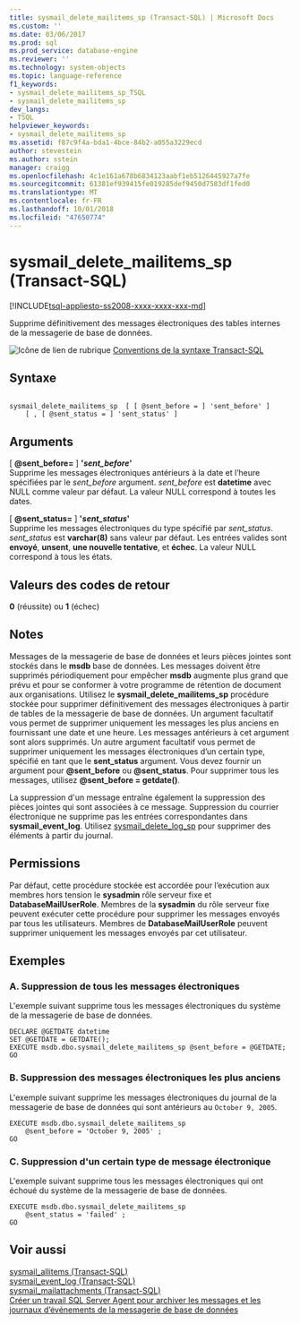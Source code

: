 ```yaml
---
title: sysmail_delete_mailitems_sp (Transact-SQL) | Microsoft Docs
ms.custom: ''
ms.date: 03/06/2017
ms.prod: sql
ms.prod_service: database-engine
ms.reviewer: ''
ms.technology: system-objects
ms.topic: language-reference
f1_keywords:
- sysmail_delete_mailitems_sp_TSQL
- sysmail_delete_mailitems_sp
dev_langs:
- TSQL
helpviewer_keywords:
- sysmail_delete_mailitems_sp
ms.assetid: f87c9f4a-bda1-4bce-84b2-a055a3229ecd
author: stevestein
ms.author: sstein
manager: craigg
ms.openlocfilehash: 4c1e161a678b6834123aabf1eb5126445927a7fe
ms.sourcegitcommit: 61381ef939415fe019285def9450d7583df1fed0
ms.translationtype: MT
ms.contentlocale: fr-FR
ms.lasthandoff: 10/01/2018
ms.locfileid: "47650774"
---
```

# <a name="sysmaildeletemailitemssp-transact-sql"></a>sysmail_delete_mailitems_sp (Transact-SQL)
[!INCLUDE[tsql-appliesto-ss2008-xxxx-xxxx-xxx-md](../../includes/tsql-appliesto-ss2008-xxxx-xxxx-xxx-md.md)]

  Supprime définitivement des messages électroniques des tables internes de la messagerie de base de données.  
  
 ![Icône de lien de rubrique](../../database-engine/configure-windows/media/topic-link.gif "Icône lien de rubrique") [Conventions de la syntaxe Transact-SQL](../../t-sql/language-elements/transact-sql-syntax-conventions-transact-sql.md)  
  
## <a name="syntax"></a>Syntaxe  
  
```  
  
sysmail_delete_mailitems_sp  [ [ @sent_before = ] 'sent_before' ]  
    [ , [ @sent_status = ] 'sent_status' ]  
```  
  
## <a name="arguments"></a>Arguments  
 [ **@sent_before=** ] **'***sent_before***'**  
 Supprime les messages électroniques antérieurs à la date et l’heure spécifiées par le *sent_before* argument. *sent_before* est **datetime** avec NULL comme valeur par défaut. La valeur NULL correspond à toutes les dates.  
  
 [  **@sent_status=** ] **'***sent_status***'**  
 Supprime les messages électroniques du type spécifié par *sent_status*. *sent_status* est **varchar(8)** sans valeur par défaut. Les entrées valides sont **envoyé**, **unsent**, **une nouvelle tentative**, et **échec**. La valeur NULL correspond à tous les états.  
  
## <a name="return-code-values"></a>Valeurs des codes de retour  
 **0** (réussite) ou **1** (échec)  
  
## <a name="remarks"></a>Notes  
 Messages de la messagerie de base de données et leurs pièces jointes sont stockés dans le **msdb** base de données. Les messages doivent être supprimés périodiquement pour empêcher **msdb** augmente plus grand que prévu et pour se conformer à votre programme de rétention de document aux organisations. Utilisez le **sysmail_delete_mailitems_sp** procédure stockée pour supprimer définitivement des messages électroniques à partir de tables de la messagerie de base de données. Un argument facultatif vous permet de supprimer uniquement les messages les plus anciens en fournissant une date et une heure. Les messages antérieurs à cet argument sont alors supprimés. Un autre argument facultatif vous permet de supprimer uniquement les messages électroniques d’un certain type, spécifié en tant que le **sent_status** argument. Vous devez fournir un argument pour **@sent_before** ou **@sent_status**. Pour supprimer tous les messages, utilisez  **@sent_before = getdate()**.  
  
 La suppression d'un message entraîne également la suppression des pièces jointes qui sont associées à ce message. Suppression du courrier électronique ne supprime pas les entrées correspondantes dans **sysmail_event_log**. Utilisez [sysmail_delete_log_sp](../../relational-databases/system-stored-procedures/sysmail-delete-log-sp-transact-sql.md) pour supprimer des éléments à partir du journal.  
  
## <a name="permissions"></a>Permissions  
 Par défaut, cette procédure stockée est accordée pour l’exécution aux membres hors tension le **sysadmin** rôle serveur fixe et **DatabaseMailUserRole**. Membres de la **sysadmin** du rôle serveur fixe peuvent exécuter cette procédure pour supprimer les messages envoyés par tous les utilisateurs. Membres de **DatabaseMailUserRole** peuvent supprimer uniquement les messages envoyés par cet utilisateur.  
  
## <a name="examples"></a>Exemples  
  
### <a name="a-deleting-all-e-mails"></a>A. Suppression de tous les messages électroniques  
 L'exemple suivant supprime tous les messages électroniques du système de la messagerie de base de données.  
  
```  
DECLARE @GETDATE datetime  
SET @GETDATE = GETDATE();  
EXECUTE msdb.dbo.sysmail_delete_mailitems_sp @sent_before = @GETDATE;  
GO  
```  
  
### <a name="b-deleting-the-oldest-e-mails"></a>B. Suppression des messages électroniques les plus anciens  
 L'exemple suivant supprime les messages électroniques du journal de la messagerie de base de données qui sont antérieurs au `October 9, 2005`.  
  
```  
EXECUTE msdb.dbo.sysmail_delete_mailitems_sp   
    @sent_before = 'October 9, 2005' ;  
GO  
```  
  
### <a name="c-deleting-all-e-mails-of-a-certain-type"></a>C. Suppression d'un certain type de message électronique  
 L'exemple suivant supprime tous les messages électroniques qui ont échoué du système de la messagerie de base de données.  
  
```  
EXECUTE msdb.dbo.sysmail_delete_mailitems_sp   
    @sent_status = 'failed' ;  
GO  
```  
  
## <a name="see-also"></a>Voir aussi  
 [sysmail_allitems &#40;Transact-SQL&#41;](../../relational-databases/system-catalog-views/sysmail-allitems-transact-sql.md)   
 [sysmail_event_log &#40;Transact-SQL&#41;](../../relational-databases/system-catalog-views/sysmail-event-log-transact-sql.md)   
 [sysmail_mailattachments &#40;Transact-SQL&#41;](../../relational-databases/system-catalog-views/sysmail-mailattachments-transact-sql.md)   
 [Créer un travail SQL Server Agent pour archiver les messages et les journaux d’événements de la messagerie de base de données](../../relational-databases/database-mail/create-a-sql-server-agent-job-to-archive-database-mail-messages-and-event-logs.md)  
  
  
